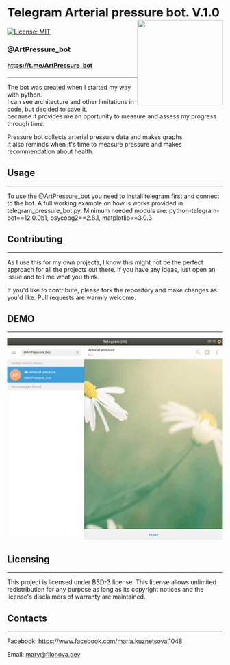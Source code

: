 # Telegram Arterial pressure bot. V.1.0 <img align="right" width="200" height="200" src="https://github.com/Kvm99/Telegram-Pressurebot/blob/master/art-pressure.png">

[![License: MIT](https://img.shields.io/badge/License-BSD%203--Clause-blue.svg)](https://opensource.org/licenses/BSD-3-Clause)

### @ArtPressure_bot
#### <https://t.me/ArtPressure_bot>
-------------
The bot was created when I started my way with python.  
I can see architecture and other limitations in code,
but decided to save it,  
because it provides me an oportunity to measure and assess my progress through time.  

Pressure bot collects arterial pressure data and makes graphs.  
It also reminds when it's time to measure pressure and makes recommendation about health.


## Usage
-------------
To use the @ArtPressure_bot you need to install telegram first
and connect to the bot.
A full working example on how is works provided in telegram_pressure_bot.py.
Minimum needed moduls are: 
python-telegram-bot==12.0.0b1, psycopg2==2.8.1, matplotlib==3.0.3

## Contributing
-------------
As I use this for my own projects, I know this might not be the perfect approach for all the projects out there. If you have any ideas, just open an issue and tell me what you think.

If you'd like to contribute, please fork the repository and make changes as you'd like. Pull requests are warmly welcome.

## DEMO
-------------
![](Pressure_bot.gif)

## Licensing
-------------
This project is licensed under BSD-3 license. This license allows unlimited redistribution for any purpose as long as its copyright notices and the license's disclaimers of warranty are maintained. 

## Contacts
-------------
Facebook: <https://www.facebook.com/maria.kuznetsova.1048>

Email: <mary@filonova.dev>
